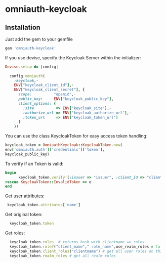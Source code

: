# omniauth-keycloak


## Installation

Just add the gem to your gemfile
```ruby
gem 'omniauth-keycloak'
```

If you use devise, specify the Keycloak Server within the initializer:

```ruby
Devise.setup do |config|                                          
                                                                  
  config.omniauth(                                                
    :keycloak,·                                                   
    ENV["keycloak_client_id"],·                                   
    ENV["keycloak_client_secret"], {                              
      scope:          "openid",·                                  
      public_key:     ENV["keycloak_public_key"],                 
      client_options: {                                           
        :site          => ENV["keycloak_site"],·                  
        :authorize_url => ENV["keycloak_authorize_url"],·         
        :token_url     => ENV["keycloak_token_url"]               
      }                                                           
    })                                                            
```

You can use the class KeycloakToken for easy access token handling:

```ruby
keycloak_token = OmniauthKeycloak::KeycloakToken.new(
env['omniauth.auth']['credentials']['token'],
keycloak_public_key)
```   

To verify if an Token is valid:
```ruby
begin
      keycloak_token.verify!(:issuer => "issuer", :client_id => "clientid", nonce: "nonce")
rescue KeycloakToken::InvalidToken => e
end
``` 

Get user attributes:
```ruby
 keycloak_token.attributes['name']
``` 

Get original token:
```ruby
  keycloak_token.token
``` 
Get roles:
```ruby
  keycloak_token.roles  # returns hash with clientname => roles
  keycloak_token.role?("client_name"," role_name",use_realm_roles = false) #check if role exist, with or without realm roles
  keycloak_token.client_roles("clientname") # get all user roles on this client
  keycloak_token.realm_roles # get all realm roles
```




